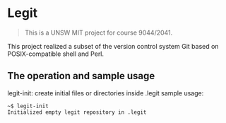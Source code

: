 # Legit
> This is a UNSW MIT project for course 9044/2041.

This project realized a subset of the version control system Git based on POSIX-compatible shell and Perl.

## The operation and sample usage

legit-init: create initial files or directories inside .legit
sample usage: 
```
~$ legit-init
Initialized empty legit repository in .legit
```
